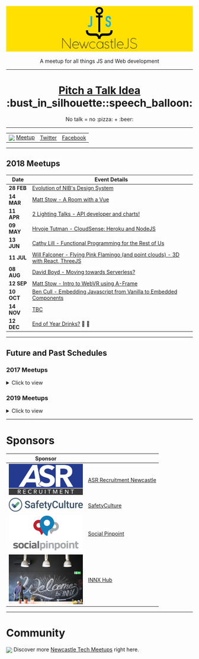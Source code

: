 <a href="https://www.meetup.com/NewcastleJS-JavaScript-Meetup/">
<img 
	src="newcastlejs-banner.jpg" 
	alt="NewcastleJS Meetup Logo" 
/>

</a>

<p align="center">A meetup for all things JS and Web development</p>


----

<h1 align="center"> <a href="https://github.com/newwwie/newcastlejs-meetup/issues/new"> Pitch a Talk Idea</a> :bust_in_silhouette::speech_balloon: </h1>

<p align="center">No talk = no :pizza: + :beer:</p>


----

<table>
	<tr> 
		<td> <img src="https://pbs.twimg.com/profile_images/875701356849504256/x8t7RxeV_400x400.jpg" height="30px" valign="middle" /> <a href="https://www.meetup.com/NewcastleJS-JavaScript-Meetup/">Meetup</a></td>
		<td> <a href="https://twitter.com/newcastlejs">Twitter</a></td>
		<td> <a href="https://www.facebook.com/groups/newcastlejs/">Facebook</a> </td>
	</tr>
</table>


----

## 2018 Meetups

| Date | Event Details |
| --- | --- |
| **28 FEB** | [Evolution of NIB's Design System](https://www.meetup.com/NewcastleJS-JavaScript-Meetup/events/248011877/) |
| **14 MAR** | [Matt Stow - A Room with a Vue](https://www.meetup.com/NewcastleJS-JavaScript-Meetup/events/248243867/) |
| **11 APR** | [2 Lighting Talks - API developer and charts!](https://www.meetup.com/NewcastleJS-JavaScript-Meetup/events/249583312/) |
| **09 MAY** | [Hrvoje Tutman - CloudSense: Heroku and NodeJS](https://www.meetup.com/NewcastleJS-JavaScript-Meetup/events/250353811/) |
| **13 JUN** | [Cathy Lill - Functional Programming for the Rest of Us](https://www.meetup.com/NewcastleJS-JavaScript-Meetup/events/251425666) |
| **11 JUL** | [Will Falconer - Flying Pink Flamingo (and point clouds) - 3D with React, ThreeJS](https://www.meetup.com/NewcastleJS-JavaScript-Meetup/events/252421398/) |
| **08 AUG** | [David Boyd - Moving towards Serverless?](https://www.meetup.com/NewcastleJS-JavaScript-Meetup/events/253449640/) |
| **12 SEP** | [Matt Stow - Intro to WebVR using A-Frame](https://www.meetup.com/NewcastleJS-JavaScript-Meetup/events/253638634/) |
| **10 OCT** | [Ben Cull - Embedding Javascript from Vanilla to Embedded Components](https://www.meetup.com/NewcastleJS-JavaScript-Meetup/events/253638643/) |
| **14 NOV** | [TBC](https://www.meetup.com/NewcastleJS-JavaScript-Meetup/events/253638650/) |
| **12 DEC** | [End of Year Drinks?](https://www.meetup.com/NewcastleJS-JavaScript-Meetup/events/253638709/) :santa: :beer: |

----

## Future and Past Schedules

### 2017 Meetups

<details>
	<summary> Click to view </summary>

| Date | Event Details |
| --- | --- |
| **08 FEB** | [Darren Nolan - React + BaconJS](https://www.meetup.com/NewcastleJS-JavaScript-Meetup/events/237059243/) |
| **08 MAR** | [Kris Howard - Knit One Compute One / Will Dampney - Code Quality in Node.JS](https://www.meetup.com/NewcastleJS-JavaScript-Meetup/events/238201912/) |
| **12 APR** | [Mike Riethmuller - Fluid Web Typography](https://www.meetup.com/NewcastleJS-JavaScript-Meetup/events/239002104/) |
| **10 MAY** | [Casual Drinks at The Edwards](https://www.meetup.com/NewcastleJS-JavaScript-Meetup/events/239863755/) |
| **14 JUN** | [Ethan Williams and Matt Murphy - Serverless Apps in AWS](https://www.meetup.com/NewcastleJS-JavaScript-Meetup/events/240659737/) |
| **19 JUL** | [Sean Standen - Angular at Homesales.com.au](https://www.meetup.com/NewcastleJS-JavaScript-Meetup/events/241393173/) |
| **09 AUG** | [Klee Thomas and Anjali Wadhwa - Postman](https://www.meetup.com/NewcastleJS-JavaScript-Meetup/events/242187309/) |
| **13 SEP** | N/A |
| **11 OCT** | [Josh Doolan - DockerTron](https://www.meetup.com/NewcastleJS-JavaScript-Meetup/events/243893733/) |
| **08 NOV** | N/A |
| **14 DEC** | N/A |
</details>


### 2019 Meetups

<details>
	<summary> Click to view </summary>

| Date | Event Details |
| --- | --- |
| **09 JAN** | [Social Drinks? :beer:](https://www.meetup.com/NewcastleJS-JavaScript-Meetup/events/) |
| **13 FEB** | [TBC](https://www.meetup.com/NewcastleJS-JavaScript-Meetup/events/) |
| **13 MAR** | [TBC](https://www.meetup.com/NewcastleJS-JavaScript-Meetup/events/) |
| **10 APR** | [TBC](https://www.meetup.com/NewcastleJS-JavaScript-Meetup/events/) |
| **08 MAY** | [TBC](https://www.meetup.com/NewcastleJS-JavaScript-Meetup/events/) |
| **12 JUN** | [TBC](https://www.meetup.com/NewcastleJS-JavaScript-Meetup/events/) |
| **10 JUL** | [TBC](https://www.meetup.com/NewcastleJS-JavaScript-Meetup/events/) |
| **14 AUG** | [TBC](https://www.meetup.com/NewcastleJS-JavaScript-Meetup/events/) |
| **11 SEP** | [TBC](https://www.meetup.com/NewcastleJS-JavaScript-Meetup/events/) |
| **09 OCT** | [TBC](https://www.meetup.com/NewcastleJS-JavaScript-Meetup/events/) |
| **13 NOV** | [TBC](https://www.meetup.com/NewcastleJS-JavaScript-Meetup/events/) |
| **11 DEC** | [End of Year Drinks? :santa:](https://www.meetup.com/NewcastleJS-JavaScript-Meetup/events/) |

</details>

----

# Sponsors

| Sponsor |  |
| --- | --- |
| <img src="sponsors/asrrecruitment.jpeg" width="200px" /> | [ASR Recruitment Newcastle](http://www.asrrecruitment.com.au/) |
| <img src="sponsors/safetyculture.png" width="200px" /> | [SafetyCulture](https://safetyculture.com/) |
| <img src="sponsors/socialpinpoint.jpg" width="200px" /> | [Social Pinpoint](https://www.socialpinpoint.com/) |
| <img src="sponsors/innx.jpg" width="200px" /> | [INNX Hub](https://innx.com.au/)  |

----

# Community

<img src="https://pbs.twimg.com/profile_images/875701356849504256/x8t7RxeV_400x400.jpg" height="30px" valign="middle"/> Discover more [Newcastle Tech Meetups](https://www.meetup.com/find/tech/?allMeetups=false&radius=2&userFreeform=Newcastle%2C+Australia&mcId=z1000658&mcName=Newcastle%2C+AU&sort=recommended&eventFilter=all) right here.
